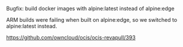 Bugfix: build docker images with alpine:latest instead of alpine:edge

ARM builds were failing when built on alpine:edge, so we switched to alpine:latest instead.

https://github.com/owncloud/ocis/ocis-revapull/393
